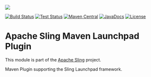 [<img src="https://sling.apache.org/res/logos/sling.png"/>](https://sling.apache.org)

 [![Build Status](https://builds.apache.org/buildStatus/icon?job=Sling/sling-maven-launchpad-plugin/master)](https://builds.apache.org/job/Sling/job/sling-maven-launchpad-plugin/job/master) [![Test Status](https://img.shields.io/jenkins/t/https/builds.apache.org/job/Sling/job/sling-maven-launchpad-plugin/job/master.svg)](https://builds.apache.org/job/Sling/job/sling-maven-launchpad-plugin/job/master/test_results_analyzer/) [![Maven Central](https://maven-badges.herokuapp.com/maven-central/org.apache.sling/maven-launchpad-plugin/badge.svg)](https://search.maven.org/#search%7Cga%7C1%7Cg%3A%22org.apache.sling%22%20a%3A%22maven-launchpad-plugin%22) [![JavaDocs](https://www.javadoc.io/badge/org.apache.sling/maven-launchpad-plugin.svg)](https://www.javadoc.io/doc/org.apache.sling/maven-launchpad-plugin) [![License](https://img.shields.io/badge/License-Apache%202.0-blue.svg)](https://www.apache.org/licenses/LICENSE-2.0)

# Apache Sling Maven Launchpad Plugin

This module is part of the [Apache Sling](https://sling.apache.org) project.

Maven Plugin supporting the Sling Launchpad framework.
